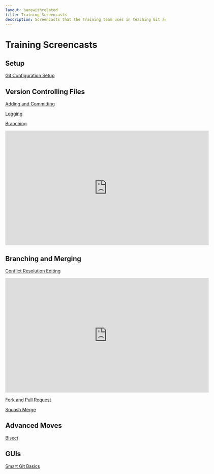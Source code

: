 ```yaml
---
layout: barewithrelated
title: Training Screencasts
description: Screencasts that the Training team uses in teaching Git and GitHub.
---
```


# Training Screencasts

## Setup
[Git Configuration Setup](http://githubtraining.s3.amazonaws.com/github-training-screencast-configsetup.mov)

## Version Controlling Files
[Adding and Committing](http://githubtraining.s3.amazonaws.com/github-training-screencast-basicsaddandcommit.mov)

[Logging](http://githubtraining.s3.amazonaws.com/github-training-screencast-logging.mov)

[Branching](http://githubtraining.s3.amazonaws.com/github-training-screencast-branching.mov)

<iframe width="640" height="360" src="http://www.youtube-nocookie.com/embed/Hyj7m4FcLe8?rel=0" frameborder="0" allowfullscreen></iframe>

## Branching and Merging
[Conflict Resolution Editing](http://githubtraining.s3.amazonaws.com/github-training-screencast-conflictresolveeditor.mov)

<iframe width="640" height="360" src="http://www.youtube-nocookie.com/embed/xfh13LcgqIU?rel=0" frameborder="0" allowfullscreen></iframe>

[Fork and Pull Request](http://githubtraining.s3.amazonaws.com/github-training-screencast-forkandpullrequest.mov)

[Squash Merge](http://githubtraining.s3.amazonaws.com/github-training-screencast-squashmerge.mov)

## Advanced Moves
[Bisect](http://githubtraining.s3.amazonaws.com/github-training-screencast-bisect.mov)

## GUIs
[Smart Git Basics](http://githubtraining.s3.amazonaws.com/github-training-screencast-smartgit.mov)
